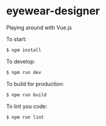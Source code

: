 # eyewear-designer
Playing around with Vue.js

To start:

```bash
$ npm install
```

To develop:

```bash
$ npm run dev
```

To build for production:

```bash
$ npm run build
```

To lint you code:

```bash
$ npm run lint
```
